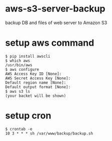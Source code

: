 # aws-s3-server-backup
backup DB and files of web server to Amazon S3

# setup aws command
```
$ pip install awscli
$ which aws
/usr/bin/aws
$ aws configure
AWS Access Key ID [None]:
AWS Secret Access Key [None]:
Default region name [None]:
Default output format [None]:
$ aws s3 ls
(your backet will be shown)
```
# setup cron
```
$ crontab -e
10 3 * * * sh /var/www/backup/backup.sh
```

